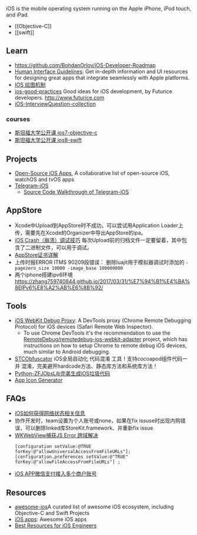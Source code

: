iOS is the mobile operating system running on the Apple iPhone, iPod touch, and iPad. 

- [[Objective-C]]
- [[swift]]



## Learn
- https://github.com/BohdanOrlov/iOS-Developer-Roadmap
- [Human Interface Guidelines](https://developer.apple.com/design/human-interface-guidelines/): Get in-depth information and UI resources for designing great apps that integrate seamlessly with Apple platforms.
- [IOS 绘图机制](http://www.cocoachina.com/industry/20140115/7703.html)
- [ios-good-practices](https://github.com/futurice/ios-good-practices) Good ideas for iOS development, by Futurice developers. http://www.futurice.com
- [iOS-InterviewQuestion-collection](https://github.com/liberalisman/iOS-InterviewQuestion-collection)

### courses
- [斯坦福大学公开课 ios7-objective-c](http://open.163.com/special/opencourse/ios7.html)
- [斯坦福大学公开课 ios8-swift](http://open.163.com/special/opencourse/ios8.html)



## Projects
- [Open-Source iOS Apps](https://github.com/dkhamsing/open-source-ios-apps), A collaborative list of open-source iOS, watchOS and tvOS apps
- [Telegram-iOS](https://github.com/TelegramMessenger/Telegram-iOS)
  - [Source Code Walkthrough of Telegram-iOS](https://hubo.dev/tags/#Telegram)



## AppStore
- Xcode中Upload到AppStore时不成功，可以尝试用Application Loader上传，需要先在Xcode的Organizer中导出AppStore的ipa。
- [iOS Crash（崩溃）调试技巧](http://blog.csdn.net/studyrecord/article/details/7744809)   每次Upload前的归档文件一定要留着，其中包含了二进制文件，可以用于调试。
- [AppStore证书详解](http://blog.csdn.net/phunxm/article/details/42685597)
- 上传时报ERROR ITMS 90209段错误：
  删除luajit用于模拟器调试时添加的
  `-pagezero_size 10000 -image_base 100000000`
- 两个iphone搭建ipv6环境 https://zhang759740844.github.io/2017/03/31/%E7%94%B1%E4%BA%8EIPv6%E8%A2%AB%E6%8B%92/



## Tools
- [iOS WebKit Debug Proxy](https://github.com/google/ios-webkit-debug-proxy): A DevTools proxy (Chrome Remote Debugging Protocol) for iOS devices (Safari Remote Web Inspector).
  - To use Chrome DevTools it's the recommendation to use the [RemoteDebug/remotedebug-ios-webkit-adapter](https://github.com/RemoteDebug/remotedebug-ios-webkit-adapter) project, which has instructions on how to setup Chrome to remote debug iOS devices, much similar to Android debugging.
- [STCObfuscator](https://github.com/chenxiancai/STCObfuscator) iOS全局自动化 代码混淆 工具！支持cocoapod组件代码一并 混淆，完美避开hardcode方法、静态库方法和系统库方法！
- [Python-ZFJObsLib完美生成iOS垃圾代码](https://blog.csdn.net/u014220518/article/details/99086206)
- [App Icon Generator](https://appicon.co/)



## FAQs
- [iOS如何获得网络状态相关信息](http://www.jianshu.com/p/e8e8803c3b5d)
- 协作开发时，team设置为个人账号或none，如果在fix issuse时出现内购错误，可以删除linked库StoreKit.framework、并重新fix issue
- [WKWebView捕获JS Error 跨域解决](https://blog.csdn.net/lfdanding/article/details/104267874)
  ```objc
  [configuration setValue:@TRUE forKey:@"allowUniversalAccessFromFileURLs"];
  [configuration.preferences setValue:@"TRUE" forKey:@"allowFileAccessFromFileURLs"] ;
  ```
- [iOS APP微信支付接入多个商户账号](https://www.jianshu.com/p/d0d8afc6a685)



## Resources
- [awesome-ios](https://github.com/vsouza/awesome-ios)A curated list of awesome iOS ecosystem, including Objective-C and Swift Projects
- [iOS apps](https://github.com/learn-anything/ios-apps): Awesome iOS apps
- [Best Resources for iOS Engineers](https://kean.blog/post/learn-ios)
